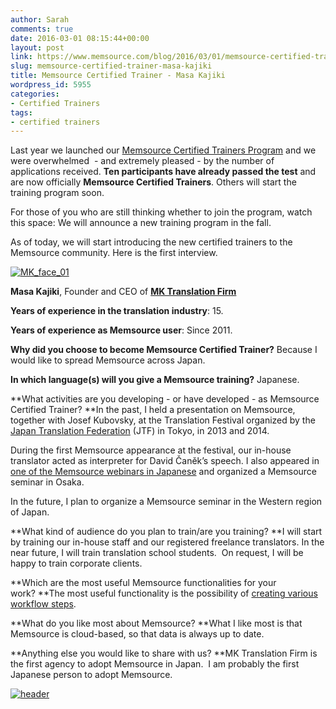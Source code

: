 ```yaml
---
author: Sarah
comments: true
date: 2016-03-01 08:15:44+00:00
layout: post
link: https://www.memsource.com/blog/2016/03/01/memsource-certified-trainer-masa-kajiki/
slug: memsource-certified-trainer-masa-kajiki
title: Memsource Certified Trainer - Masa Kajiki
wordpress_id: 5955
categories:
- Certified Trainers
tags:
- certified trainers
---
```


Last year we launched our [Memsource Certified Trainers Program](/memsource-certified-trainer-program/) and we were overwhelmed  - and extremely pleased - by the number of applications received. **Ten participants have already passed the test** and are now officially **Memsource Certified Trainers**. Others will start the training program soon.

For those of you who are still thinking whether to join the program, watch this space: We will announce a new training program in the fall.

As of today, we will start introducing the new certified trainers to the Memsource community. Here is the first interview.

<!-- more -->

[![MK_face_01](/wp-content/uploads/2016/02/MK_face_01-150x150.jpg)](/wp-content/uploads/2016/02/MK_face_01.jpg)


**Masa Kajiki**, Founder and CEO of **[MK Translation Firm](http://www.mktranslationfirm.com/)**


**Years of experience in the translation industry**: 15.

**Years of experience as Memsource user**: Since 2011.

**Why did you choose to become Memsource Certified Trainer?** Because I would like to spread Memsource across Japan.

**In which language(s) will you give a Memsource training?** Japanese.

**What activities are you developing - or have developed - as Memsource Certified Trainer? **In the past, I held a presentation on Memsource, together with Josef Kubovsky, at the Translation Festival organized by the [Japan Translation Federation](http://www.jtf.jp/english/) (JTF) in Tokyo, in 2013 and 2014.

During the first Memsource appearance at the festival, our in-house translator acted as interpreter for David Čaněk’s speech. I also appeared in [one of the Memsource webinars in Japanese](https://www.youtube.com/watch?v=Zwa8B9xRd-c) and organized a Memsource seminar in Osaka.

In the future, I plan to organize a Memsource seminar in the Western region of Japan.

**What kind of audience do you plan to train/are you training? **I will start by training our in-house staff and our registered freelance translators. In the near future, I will train translation school students.  On request, I will be happy to train corporate clients.

**Which are the most useful Memsource functionalities for your work? **The most useful functionality is the possibility of [creating various workflow steps](http://wiki.memsource.com/wiki/Memsource_Cloud_User_Manual#Workflow_Steps).

**What do you like most about Memsource? **What I like most is that Memsource is cloud-based, so that data is always up to date.

**Anything else you would like to share with us? **MK Translation Firm is the first agency to adopt Memsource in Japan.  I am probably the first Japanese person to adopt Memsource.


[![header](/wp-content/uploads/2016/02/header-300x62.jpg)](/wp-content/uploads/2016/02/header.jpg)
